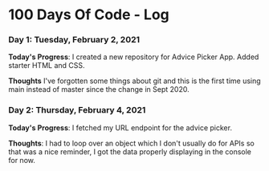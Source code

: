 # 100 Days Of Code - Log

### Day 1: Tuesday, February 2, 2021

**Today's Progress**: I created a new repository for Advice Picker App. Added starter HTML and CSS.

**Thoughts** I've forgotten some things about git and this is the first time using main instead of master since the change in Sept 2020.


### Day 2: Thursday, February 4, 2021

**Today's Progress**: I fetched my URL endpoint for the advice picker.

**Thoughts**: I had to loop over an object which I don't usually do for APIs so that was a nice reminder, I got the data properly displaying in the console for now.
